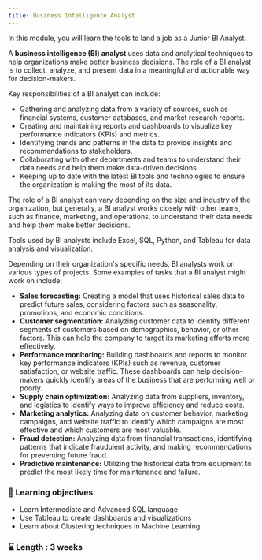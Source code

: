 ```yaml
---
title: Business Intelligence Analyst
---
```



In this module, you will learn the tools to land a job as a Junior BI Analyst.

​​A **business intelligence (BI) analyst** uses data and analytical techniques to help organizations make better business decisions. The role of a BI analyst is to collect, analyze, and present data in a meaningful and actionable way for decision-makers.

Key responsibilities of a BI analyst can include:

* Gathering and analyzing data from a variety of sources, such as financial systems, customer databases, and market research reports.
* Creating and maintaining reports and dashboards to visualize key performance indicators (KPIs) and metrics.
* Identifying trends and patterns in the data to provide insights and recommendations to stakeholders.
* Collaborating with other departments and teams to understand their data needs and help them make data-driven decisions.
* Keeping up to date with the latest BI tools and technologies to ensure the organization is making the most of its data.

The role of a BI analyst can vary depending on the size and industry of the organization, but generally, a BI analyst works closely with other teams, such as finance, marketing, and operations, to understand their data needs and help them make better decisions.

Tools used by BI analysts include Excel, SQL, Python, and Tableau for data analysis and visualization.

Depending on their organization's specific needs, BI analysts work on various types of projects. Some examples of tasks that a BI analyst might work on include:

* **Sales forecasting:** Creating a model that uses historical sales data to predict future sales, considering factors such as seasonality, promotions, and economic conditions.
* **Customer segmentation:** Analyzing customer data to identify different segments of customers based on demographics, behavior, or other factors. This can help the company to target its marketing efforts more effectively.
* **Performance monitoring:** Building dashboards and reports to monitor key performance indicators (KPIs) such as revenue, customer satisfaction, or website traffic. These dashboards can help decision-makers quickly identify areas of the business that are performing well or poorly.
* **Supply chain optimization:** Analyzing data from suppliers, inventory, and logistics to identify ways to improve efficiency and reduce costs.
* **Marketing analytics:** Analyzing data on customer behavior, marketing campaigns, and website traffic to identify which campaigns are most effective and which customers are most valuable.
* **Fraud detection:** Analyzing data from financial transactions, identifying patterns that indicate fraudulent activity, and making recommendations for preventing future fraud.
* **Predictive maintenance:** Utilizing the historical data from equipment to predict the most likely time for maintenance and failure.

### 🎯 Learning objectives

* Learn Intermediate and Advanced SQL language
* Use Tableau to create dashboards and visualizations
* Learn about Clustering techniques in Machine Learning

### ⌛ Length : 3 weeks
